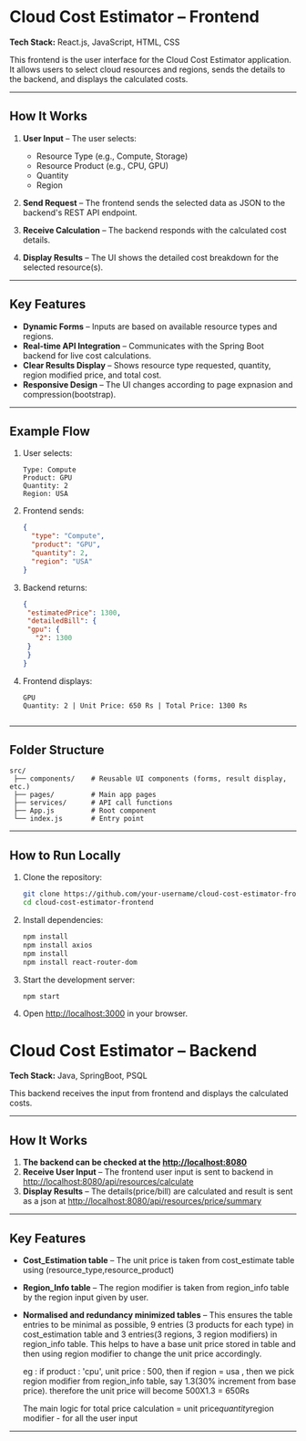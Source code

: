 # Cloud Cost Estimator – Frontend

**Tech Stack:** React.js, JavaScript, HTML, CSS

This frontend is the user interface for the Cloud Cost Estimator application. It allows users to select cloud resources and regions, sends the details to the backend, and displays the calculated costs.

---

## **How It Works**

1. **User Input** – The user selects:

   * Resource Type (e.g., Compute, Storage)
   * Resource Product (e.g., CPU, GPU)
   * Quantity
   * Region

2. **Send Request** – The frontend sends the selected data as JSON to the backend's REST API endpoint.

3. **Receive Calculation** – The backend responds with the calculated cost details.

4. **Display Results** – The UI shows the detailed cost breakdown for the selected resource(s).

---

## **Key Features**

* **Dynamic Forms** – Inputs are based on available resource types and regions.
* **Real-time API Integration** – Communicates with the Spring Boot backend for live cost calculations.
* **Clear Results Display** – Shows resource type requested, quantity, region modified price, and total cost.
* **Responsive Design** – The UI changes according to page expnasion and compression(bootstrap).

---

## **Example Flow**

1. User selects:

   ```
   Type: Compute  
   Product: GPU  
   Quantity: 2  
   Region: USA  
   ```
2. Frontend sends:

   ```json
   {
     "type": "Compute",
     "product": "GPU",
     "quantity": 2,
     "region": "USA"
   }
   ```
3. Backend returns:

   ```json
   {
    "estimatedPrice": 1300,
    "detailedBill": {
    "gpu": {
      "2": 1300
    }
    }
   }

   ```
4. Frontend displays:

   ```
   GPU  
   Quantity: 2 | Unit Price: 650 Rs | Total Price: 1300 Rs
 
   ```

---

## **Folder Structure**

```
src/
 ├── components/    # Reusable UI components (forms, result display, etc.)
 ├── pages/         # Main app pages
 ├── services/      # API call functions
 ├── App.js         # Root component
 └── index.js       # Entry point
```

---

## **How to Run Locally**

1. Clone the repository:

   ```bash
   git clone https://github.com/your-username/cloud-cost-estimator-frontend.git
   cd cloud-cost-estimator-frontend
   ```
2. Install dependencies:

   ```bash
   npm install
   npm install axios
   npm install
   npm install react-router-dom
   ```
3. Start the development server:

   ```bash
   npm start
   ```
4. Open [http://localhost:3000](http://localhost:3000) in your browser.


# Cloud Cost Estimator – Backend

**Tech Stack:** Java, SpringBoot, PSQL

This backend receives the input from frontend and displays the calculated costs.

---

## **How It Works**
1. **The backend can be checked at the [http://localhost:8080](http://localhost:8080)**
2. **Receive User Input** – The frontend user input is sent to backend in [http://localhost:8080/api/resources/calculate](http://localhost:8080/api/resources/calculate) 
3. **Display Results** – The details(price/bill) are calculated and result is sent as a json at [http://localhost:8080/api/resources/price/summary](http://localhost:8080/api/resources/price/summary) 

---

## **Key Features**

* **Cost_Estimation table** – The unit price is taken from cost_estimate table using (resource_type,resource_product)
* **Region_Info table** – The region modifier is taken from region_info table by the region input given by user.
* **Normalised and redundancy minimized tables** – This ensures the table entries to be minimal as possible, 9 entries (3 products for each type) in cost_estimation table and 3 entries(3 regions, 3 region modifiers) in   region_info table. This helps to have a base unit price stored in table and then using region modifier to change the unit price accordingly.

  eg : if product : 'cpu', unit price : 500, then if region = usa , then we pick region modifier from region_info table, say 1.3(30% increment from base price). therefore the unit price will become 500X1.3 = 650Rs

  The main logic for total price calculation = unit price*quantity*region modifier - for all the user input
---
